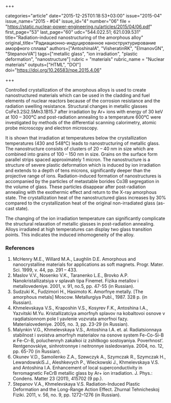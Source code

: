 +++

categories="article"
date="2015-12-25T01:18:53+03:00"
issue="2015-04"
issue_name="2015 - #04"
issue_id="4"
number="06"
file = "https://static.nuclear-power-engineering.ru/articles/2015/04/06.pdf"
first_page="53"
last_page="60"
udc="544.022.51; 621.039.531"
title="Radiation-induced nanostructuring of the amorphous alloy"
original_title="Радиационно-индуцированное наноструктурирование аморфного сплава"
authors=["AntoshinaIA", "VisheratinRK", "ElmanovGN", "StepanovVA"]
tags=["metallic glass", "ion irradiation", "plastic deformation", "nanostructure"]
rubric = "materials"
rubric_name = "Nuclear materials"
outputs=["HTML", "DOI"]
doi="https://doi.org/10.26583/npe.2015.4.06"

+++

Controlled crystallization of the amorphous alloys is used to create nanostructured materials which can be used in the cladding and fuel elements of nuclear reactors because of the corrosion resistance and the radiation swelling resistance. Structural changes in metallic glasses CoFe3.2Si2.5Mn3.1B15.7 after irradiation by Ar+ ions with energy of 30 keV at 100 – 300°C and post-radiation annealing to a temperature 600°C were investigated by methods of the differential scanning calorimetry, atomic probe microscopy and electron microscopy.

It is shown that irradiation at temperatures below the crystallization temperatures (430 and 548°C) leads to nanostructuring of metallic glass. The nanostructure consists of clusters of 20 – 40 nm in size which are combined into grains of 100 – 150 nm in size. Grains on the surface form parallel strips spaced approximately 1 micron. The nanostructure is a structure of severe plastic deformation which is induced by ion irradiation and extends to a depth of tens microns, significantly deeper than the projective range of ions. Radiation-induced formation of nanostructures is accompanied by the particles of metastable borides Co3B segregation in the volume of glass. These particles disappear after post-radiation annealing with the exothermic effect and return to the X-ray amorphous state. The crystallization heat of the nanostructured glass increases by 30% compared to the crystallization heat of the original non-irradiated glass (as-cast state).

The changing of the ion irradiation temperature can significantly complicate the structural relaxation of metallic glasses in post-radiation annealing. Alloys irradiated at high temperatures can display two glass transition points. This indicates the induced inhomogeneity of the alloy.

### References

1. McHenry M.E., Willard M.A., Laughlin D.E. Amorphous and nanocrystalline materials for applications as soft magnets. Progr. Mater. Sci. 1999, v. 44, pp. 291 – 433.
2. Maslov V.V., Nosenko V.K., Taranenko L.E., Brovko A.P. Nanokristallizatsiya v splavah tipa Finemet. Fizika metallov i metallovedeniye. 2001, v. 91, no.5, pp. 47-55 (in Russian).
3. Sudzuki K., Fudzimori H., Hasimoto K. Amorfnye metally. [The amorphous metals] Moscow. Metallurgiya Publ., 1987. 328 p. (in Russian).
4. Khmelevskaya V.S., Kraposhin V.S., Kosyrev F.K., Antoshina I.A., Yazvitski M.Yu. Kristallizatciya amorfnyh splavov na kobaltovoi osnove v raqdiatsionnom pole I yavlenie vozvrata amorfnoi fazy. Materialovedeniye. 2005, no. 3, pp. 23-29 (in Russian).
5. Malynkin V.G., Khmelevskaya V.S., Antoshina I.A. et. al. Radiatsionnaya stabilnost i svoistva amorfnyh materialov na osnove system Fe-Co-Si-B и Fe-Cr-B, poluchennyh zakalkoi iz zshitkogo sostoyaniya. Poverhnost’. Rentgenovskiye, sinhrotronnye i neitronnye issledovaniya. 2004, no. 12, pp. 65-70 (in Russian).
6. Okunev V.D., Samoilenko Z.A., Szewczyk A., Szymczak R., Szymczak H., LewandowskiS.J., Aleshkevych P., Wieckowski J., Khmelevskaya V.S. and Antoshina I.A. Enhancement of local superconductivity in ferromagnetic FeCrB metallic glass by Ar+ ion irradiation. J. Phys.: Condens. Matter 23 (2011), 415702 (9 pp.).
7. Stepanov V.A., Khmelevskaya V.S. Radiation-Induced Plastic Deformation and the Long-Range Action Effect. Zhurnal Tehnicheskoj Fiziki. 2011, v. 56, no. 9, pp. 1272–1276 (in Russian).
